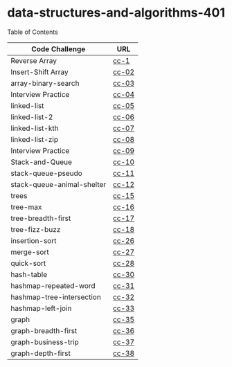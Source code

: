 # data-structures-and-algorithms-401


Table of Contents 

|Code Challenge    | URL|
|------------------|----|
|Reverse Array     |[cc-1](cc-01/read01.md)|
|Insert-Shift Array|[cc-02](cc-02/read02.md)|
|array-binary-search| [cc-03](cc-03/read03.md)|
|Interview Practice| [cc-04](cc-04/read04.md)|
|linked-list | [cc-05](cc-05/read05.md) |
|linked-list-2 | [cc-06](cc-06/read06.md) |
|linked-list-kth | [cc-07](cc-07/read07.md) |
|linked-list-zip | [cc-08](cc-08/read08.md) |
|Interview Practice | [cc-09](cc-09/read09.md) | 
|Stack-and-Queue | [cc-10](cc-10/read10.md) |
|stack-queue-pseudo | [cc-11](cc-11/read11.md) |
|stack-queue-animal-shelter | [cc-12](cc-12/read12.md) |
|trees | [cc-15](cc-15/read15.md) |
|tree-max | [cc-16](cc-16/read16.md) |
|tree-breadth-first | [cc-17](cc-17/read17.md) |
|tree-fizz-buzz | [cc-18](cc-18/read18.md) |
|insertion-sort | [cc-26](part-2/cc-26/BLOG.md) |
|merge-sort | [cc-27](part-2/cc-27/BLOG.md) |
|quick-sort | [cc-28](part-2/cc-28/BLOG.md) |
|hash-table | [cc-30](part-2/cc-30/read30.md) |
|hashmap-repeated-word | [cc-31](part-2/cc-31/read31.md) |
|hashmap-tree-intersection | [cc-32](part-2/cc-32/read32.md) |
|hashmap-left-join | [cc-33](part-2/cc-33/read33.md) |
|graph | [cc-35](part-2/cc-35/read35.md) |
|graph-breadth-first | [cc-36](part-2/cc-36/read36.md) |
|graph-business-trip | [cc-37](part-2/cc-37/read37.md) | 
|graph-depth-first | [cc-38](part-2/cc-38/read38.md) |
